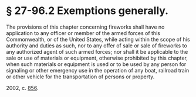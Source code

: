 # § 27-96.2 Exemptions generally.

<p>The provisions of this chapter concerning fireworks shall have no application to any officer or member of the armed forces of this Commonwealth, or of the United States, while acting within the scope of his authority and duties as such, nor to any offer of sale or sale of fireworks to any authorized agent of such armed forces; nor shall it be applicable to the sale or use of materials or equipment, otherwise prohibited by this chapter, when such materials or equipment is used or to be used by any person for signaling or other emergency use in the operation of any boat, railroad train or other vehicle for the transportation of persons or property.</p><p>2002, c. <a href='http://lis.virginia.gov/cgi-bin/legp604.exe?021+ful+CHAP0856'>856</a>.</p>